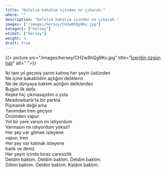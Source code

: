 ```yaml
---
title: "Delelim bakalım içinden ne çıkacak."
where: ""
description: "Delelim bakalım içinden ne çıkacak."
images: ["/images/hersey/CH2w8hQg9Ku.jpg"]
kategori: ["hersey"]
etiket: ["hersey"]
weight: 5 
draft: true
---
```


{{< picture src="/images/hersey/CH2w8hQg9Ku.jpg" title="[İçeriğin özgün hali](https://www.instagram.com/p/CH2w8hQg9Ku)" alt=" ">}}


İki tam yıl geçmiş yarım kalmış her şeyin üstünden  
Ne içine bakabildim açtığım deliklerin  
Ne de dünyaya baktım açtığım deliklerden  
Bugün ilk defa  
Keşke hiç çıkmasaydım o yola  
Meadowbank’ta bir parkta  
Pişmanlık değil ama  
Yanımdan tren geçiyor  
Önümden vapur  
Yol bir yere varsın mı istiyordum  
Varmasın mı istiyordum yoksa?  
Her şey var  gitmek isteyene  
vapur, tren  
Her şey var kalmak isteyene  
bank ve deniz  
Her şeyin içinde biraz çaresizlik  
Deldim baktım. Deldim baktım. Deldim baktım.  
Gittim baktım. Geldim baktım. Kaldım baktım.